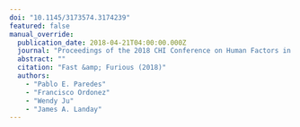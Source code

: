 ```yaml
---
doi: "10.1145/3173574.3174239"
featured: false
manual_override:
  publication_date: 2018-04-21T04:00:00.000Z
  journal: "Proceedings of the 2018 CHI Conference on Human Factors in Computing Systems"
  abstract: ""
  citation: "Fast &amp; Furious (2018)"
  authors:
    - "Pablo E. Paredes"
    - "Francisco Ordonez"
    - "Wendy Ju"
    - "James A. Landay"
---
```


<!-- You can add additional content about this publication here if needed -->
